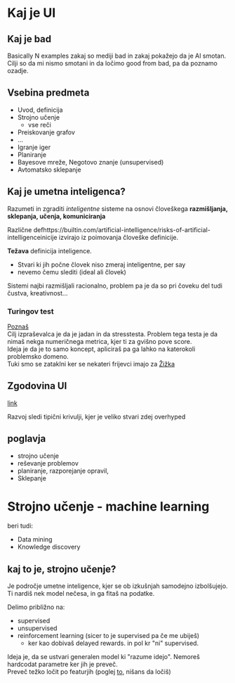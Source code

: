 # Kaj je UI

## Kaj je bad
Basically N examples zakaj so mediji bad in zakaj pokažejo da je AI smotan.  
Cilji so da mi nismo smotani in da ločimo good from bad, pa da poznamo ozadje.  

## Vsebina predmeta
- Uvod, definicija
- Strojno učenje
  - vse reči
- Preiskovanje grafov
 - ...
- Igranje iger
- Planiranje
- Bayesove mreže, Negotovo znanje (unsupervised)
- Avtomatsko sklepanje

## Kaj je umetna inteligenca?
Razumeti in zgraditi _inteligentne_ sisteme na osnovi človeškega **razmišljanja, sklepanja, učenja, komuniciranja** 

Različne defhttps://builtin.com/artificial-intelligence/risks-of-artificial-intelligenceinicije izvirajo iz poimovanja človeške definicije.

**Težava** definicija inteligence.
- Stvari ki jih počne človek niso zmeraj inteligentne, per say
- nevemo čemu slediti (ideal ali človek)

Sistemi najbi razmišljali racionalno, problem pa je da so pri čoveku del tudi čustva, kreativnost...

### Turingov test
[Poznaš](https://en.wikipedia.org/wiki/Turing_test)  
Cilj izpraševalca je da je jadan in da stresstesta. Problem tega testa je da nimaš nekga numeričnega metrica, kjer ti za gvišno pove score.  
Ideja je da je to samo koncept, apliciraš pa ga lahko na katerokoli problemsko domeno.  
Tuki smo se zataklni ker se nekateri frijevci imajo za [Žižka](https://builtin.com/artificial-intelligence/risks-of-artificial-intelligence)  

## Zgodovina UI
[link](https://digitalwellbeing.org/wp-content/uploads/2017/08/Artificial-Intelligence-AI-Timeline-Infographic.jpeg)

Razvoj sledi tipični krivulji, kjer je veliko stvari zdej overhyped

## poglavja
- strojno učenje
- reševanje problemov
- planiranje, razporejanje opravil,
- Sklepanje


# Strojno učenje - machine learning
beri tudi:  
- Data mining
- Knowledge discovery

## kaj to je, strojno učenje?
Je področje umetne inteligence, kjer se ob izkušnjah samodejno izbolšujejo.  
Ti nardiš nek model nečesa, in ga fitaš na podatke.  

Delimo približno na:
- supervised
- unsupervised
- reinforcement learning (sicer to je supervised pa če me ubiješ)
  - ker kao dobivaš delayed rewards. in pol kr "ni" supervised.

Ideja je, da se ustvari generalen model ki "razume idejo". Nemoreš hardcodat parametre ker jih je preveč.  
Preveč težko ločit po featurjih (poglej [to](https://miro.medium.com/max/800/1*bt-E2YcPafjiPbZFDMMmNQ.jpeg), nišans da ločiš)
